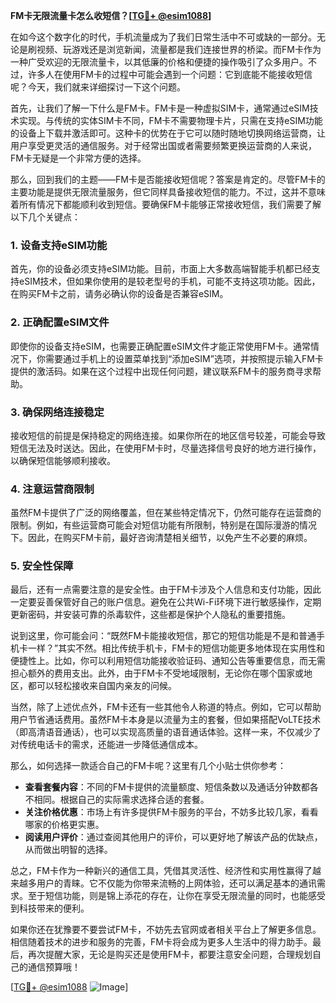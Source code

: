 **FM卡无限流量卡怎么收短信？[[TG💪+ @esim1088](https://t.me/s/esim1088)]**

在如今这个数字化的时代，手机流量成为了我们日常生活中不可或缺的一部分。无论是刷视频、玩游戏还是浏览新闻，流量都是我们连接世界的桥梁。而FM卡作为一种广受欢迎的无限流量卡，以其低廉的价格和便捷的操作吸引了众多用户。不过，许多人在使用FM卡的过程中可能会遇到一个问题：它到底能不能接收短信呢？今天，我们就来详细探讨一下这个问题。

首先，让我们了解一下什么是FM卡。FM卡是一种虚拟SIM卡，通常通过eSIM技术实现。与传统的实体SIM卡不同，FM卡不需要物理卡片，只需在支持eSIM功能的设备上下载并激活即可。这种卡的优势在于它可以随时随地切换网络运营商，让用户享受更灵活的通信服务。对于经常出国或者需要频繁更换运营商的人来说，FM卡无疑是一个非常方便的选择。

那么，回到我们的主题——FM卡是否能接收短信呢？答案是肯定的。尽管FM卡的主要功能是提供无限流量服务，但它同样具备接收短信的能力。不过，这并不意味着所有情况下都能顺利收到短信。要确保FM卡能够正常接收短信，我们需要了解以下几个关键点：

### **1. 设备支持eSIM功能**
首先，你的设备必须支持eSIM功能。目前，市面上大多数高端智能手机都已经支持eSIM技术，但如果你使用的是较老型号的手机，可能不支持这项功能。因此，在购买FM卡之前，请务必确认你的设备是否兼容eSIM。

### **2. 正确配置eSIM文件**
即使你的设备支持eSIM，也需要正确配置eSIM文件才能正常使用FM卡。通常情况下，你需要通过手机上的设置菜单找到“添加eSIM”选项，并按照提示输入FM卡提供的激活码。如果在这个过程中出现任何问题，建议联系FM卡的服务商寻求帮助。

### **3. 确保网络连接稳定**
接收短信的前提是保持稳定的网络连接。如果你所在的地区信号较差，可能会导致短信无法及时送达。因此，在使用FM卡时，尽量选择信号良好的地方进行操作，以确保短信能够顺利接收。

### **4. 注意运营商限制**
虽然FM卡提供了广泛的网络覆盖，但在某些特定情况下，仍然可能存在运营商的限制。例如，有些运营商可能会对短信功能有所限制，特别是在国际漫游的情况下。因此，在购买FM卡前，最好咨询清楚相关细节，以免产生不必要的麻烦。

### **5. 安全性保障**
最后，还有一点需要注意的是安全性。由于FM卡涉及个人信息和支付功能，因此一定要妥善保管好自己的账户信息。避免在公共Wi-Fi环境下进行敏感操作，定期更新密码，并安装可靠的杀毒软件，这些都是保护个人隐私的重要措施。

说到这里，你可能会问：“既然FM卡能接收短信，那它的短信功能是不是和普通手机卡一样？”其实不然。相比传统手机卡，FM卡的短信功能更多地体现在实用性和便捷性上。比如，你可以利用短信功能接收验证码、通知公告等重要信息，而无需担心额外的费用支出。此外，由于FM卡不受地域限制，无论你在哪个国家或地区，都可以轻松接收来自国内亲友的问候。

当然，除了上述优点外，FM卡还有一些其他令人称道的特点。例如，它可以帮助用户节省通话费用。虽然FM卡本身是以流量为主的套餐，但如果搭配VoLTE技术（即高清语音通话），也可以实现高质量的语音通话体验。这样一来，不仅减少了对传统电话卡的需求，还能进一步降低通信成本。

那么，如何选择一款适合自己的FM卡呢？这里有几个小贴士供你参考：

- **查看套餐内容**：不同的FM卡提供的流量额度、短信条数以及通话分钟数都各不相同。根据自己的实际需求选择合适的套餐。
- **关注价格优惠**：市场上有许多提供FM卡服务的平台，不妨多比较几家，看看哪家的价格更实惠。
- **阅读用户评价**：通过查阅其他用户的评价，可以更好地了解该产品的优缺点，从而做出明智的选择。

总之，FM卡作为一种新兴的通信工具，凭借其灵活性、经济性和实用性赢得了越来越多用户的青睐。它不仅能为你带来流畅的上网体验，还可以满足基本的通讯需求。至于短信功能，则是锦上添花的存在，让你在享受无限流量的同时，也能感受到科技带来的便利。

如果你还在犹豫要不要尝试FM卡，不妨先去官网或者相关平台上了解更多信息。相信随着技术的进步和服务的完善，FM卡将会成为更多人生活中的得力助手。最后，再次提醒大家，无论是购买还是使用FM卡，都要注意安全问题，合理规划自己的通信预算哦！

[[TG💪+ @esim1088](https://t.me/s/esim1088) ![Image](https://i.postimg.cc/4NQfJmqS/Snipaste-2025-05-13-00-14-12.png)]